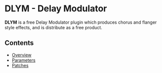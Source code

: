 # DLYM - Delay Modulator

**DLYM** is a free Delay Modulator plugin which produces chorus and flanger style effects, and is distribute as a free product.

## Contents

- [Overview](https://www.imaginando.pt/products/dlym/help/overview)
- [Parameters](https://www.imaginando.pt/products/dlym/help/parameters)
- [Patches](https://www.imaginando.pt/products/dlym/help/patches)

